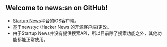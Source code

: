 ## Welcome to news:sn on GitHub! ##

* [Startup News](http://news.dbanotes.net/)平台的iOS客户端。 
* 基于news:yc (Hacker News 的开源客户端)更改。
* 由于Startup News并没有提供搜索API，所以目前除了搜索功能之外，其他功能都能正常使用。


